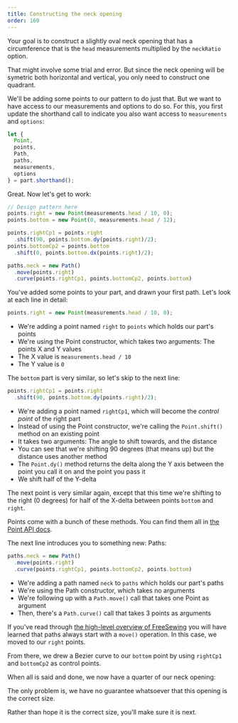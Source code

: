 ```yaml
---
title: Constructing the neck opening
order: 160
---
```


Your goal is to construct a slightly oval neck opening that has a circumference that is
the `head` measurements multiplied by the `neckRatio` option.

That might involve some trial and error. But since the neck opening will be symetric 
both horizontal and vertical, you only need to construct one quadrant. 

We'll be adding some points to our pattern to do just that. But we want to have access
to our measurements and options to do so. For this, you first update the shorthand call
to indicate you also want access to `measurements` and `options`:


```js
let {
  Point,
  points,
  Path,
  paths,
  measurements,
  options
} = part.shorthand();
```

Great. Now let's get to work:

```js
// Design pattern here
points.right = new Point(measurements.head / 10, 0);
points.bottom = new Point(0, measurements.head / 12);

points.rightCp1 = points.right
  .shift(90, points.bottom.dy(points.right)/2);
points.bottomCp2 = points.bottom
  .shift(0, points.bottom.dx(points.right)/2);

paths.neck = new Path()
  .move(points.right)
  .curve(points.rightCp1, points.bottomCp2, points.bottom)
```

You've added some points to your part, and drawn your first path. Let's look at each line in detail:

```js
points.right = new Point(measurements.head / 10, 0);
```

 - We're adding a point named `right` to `points` which holds our part's points
 - We're using the Point constructor, which takes two arguments: The points X and Y values
 - The X value is `measurements.head / 10`
 - The Y value is `0`

The `bottom` part is very similar, so let's skip to the next line:

```js
points.rightCp1 = points.right
  .shift(90, points.bottom.dy(points.right)/2);
```

 - We're adding a point named `rightCp1`, which will become the *control point* of the right part
 - Instead of using the Point constructor, we're calling the `Point.shift()` method on an existing point
 - It takes two arguments: The angle to shift towards, and the distance
 - You can see that we're shifting 90 degrees (that means up) but the distance uses another method
 - The `Point.dy()` method returns the delta along the Y axis between the point you call it on and the point you pass it
 - We shift half of the Y-delta

The next point is very similar again, except that this time we're shifting to the right (0 degrees) for half of 
the X-delta between points `bottom` and `right`.

<Tip>

Points come with a bunch of these methods. 
You can find them all in [the Point API docs](/reference/api/point/).

</Tip>

The next line introduces you to something new: Paths:

```js
paths.neck = new Path()
  .move(points.right)
  .curve(points.rightCp1, points.bottomCp2, points.bottom)
```

 - We're adding a path named `neck` to `paths` which holds our part's paths
 - We're using the Path constructor, which takes no arguments
 - We're following up with a `Path.move()` call that takes one Point as argument
 - Then, there's a `Path.curve()` call that takes 3 points as arguments

If you've read through [the high-level overview of FreeSewing](/guides/overview/) you will have learned that paths
always start with a `move()` operation. In this case, we moved to our `right` points.

From there, we drew a Bezier curve to our `bottom` point by using `rightCp1` and `bottomCp2` as control points.

When all is said and done, we now have a quarter of our neck opening:

<Example pattern="tutorial" part="step2" caption="You have drawn your first path" />

The only problem is, we have no guarantee whatsoever that this opening is the correct size.

Rather than hope it is the correct size, you'll make sure it is next.

